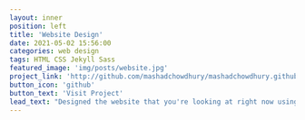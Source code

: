 ```yaml
---
layout: inner
position: left
title: 'Website Design'
date: 2021-05-02 15:56:00
categories: web design
tags: HTML CSS Jekyll Sass
featured_image: 'img/posts/website.jpg'
project_link: 'http://github.com/mashadchowdhury/mashadchowdhury.github.io'
button_icon: 'github'
button_text: 'Visit Project'
lead_text: "Designed the website that you're looking at right now using Jekyll and Github"
---
```

